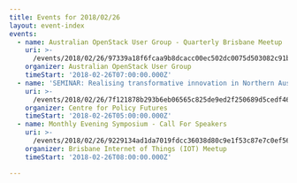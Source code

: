 ```yaml
---
title: Events for 2018/02/26
layout: event-index
events:
  - name: Australian OpenStack User Group - Quarterly Brisbane Meetup
    uri: >-
      /events/2018/02/26/97339a18f6fcaa9b8dcacc00ec502dc0075d503082c91bf1deb7065422df8457
    organizer: Australian OpenStack User Group
    timeStart: '2018-02-26T07:00:00.000Z'
  - name: 'SEMINAR: Realising transformative innovation in Northern Australia'
    uri: >-
      /events/2018/02/26/7f121878b293b6eb06565c825de9ed2f250689d5cedf461719fa6b0253468a7e
    organizer: Centre for Policy Futures
    timeStart: '2018-02-26T05:00:00.000Z'
  - name: Monthly Evening Symposium - Call For Speakers
    uri: >-
      /events/2018/02/26/9229134ad1da7019fdcc36038d80c9e1f53c87e7c0ef5687b6633f238bbe7e7c
    organizer: Brisbane Internet of Things (IOT) Meetup
    timeStart: '2018-02-26T08:00:00.000Z'

---
```

